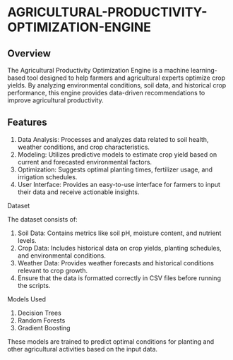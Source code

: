 # AGRICULTURAL-PRODUCTIVITY-OPTIMIZATION-ENGINE

## Overview

The Agricultural Productivity Optimization Engine is a machine learning-based tool designed to help farmers and agricultural experts optimize crop yields. By analyzing environmental conditions, soil data, and historical crop performance, this engine provides data-driven recommendations to improve agricultural productivity.

## Features

1) Data Analysis: Processes and analyzes data related to soil health, weather conditions, and crop characteristics.
2) Modeling: Utilizes predictive models to estimate crop yield based on current and forecasted environmental factors.
3) Optimization: Suggests optimal planting times, fertilizer usage, and irrigation schedules.
4) User Interface: Provides an easy-to-use interface for farmers to input their data and receive actionable insights.

Dataset

The dataset consists of:

1) Soil Data: Contains metrics like soil pH, moisture content, and nutrient levels.
2) Crop Data: Includes historical data on crop yields, planting schedules, and environmental conditions.
3) Weather Data: Provides weather forecasts and historical conditions relevant to crop growth.
4) Ensure that the data is formatted correctly in CSV files before running the scripts.

Models Used

1) Decision Trees
2) Random Forests
3) Gradient Boosting

These models are trained to predict optimal conditions for planting and other agricultural activities based on the input data.

